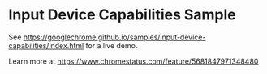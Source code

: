 Input Device Capabilities Sample
===
See https://googlechrome.github.io/samples/input-device-capabilities/index.html for a live demo.

Learn more at https://www.chromestatus.com/feature/5681847971348480
